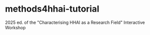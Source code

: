 # methods4hhai-tutorial
2025 ed. of the "Characterising HHAI as a Research Field" Interactive Workshop
